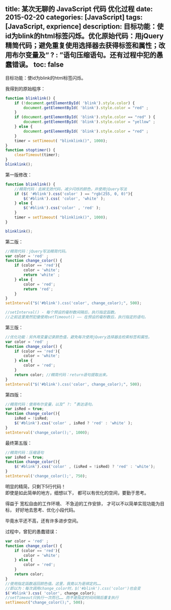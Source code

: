 title: 某次无聊的 JavaScript 代码 优化过程
date: 2015-02-20
categories: [JavaScript]
tags: [JavaScript, exprience]
description: 目标功能：使id为blink的html标签闪烁。优化原始代码：用jQuery精简代码；避免重复使用选择器去获得标签和属性；改用布尔变量及“ ? &#58; ”语句压缩语句。还有过程中犯的愚蠢错误。
toc: false
---
目标功能：使id为blink的html标签闪烁。


我得到的原始程序：
```javascript
function blinklink() {
    if (!document.getElementById( 'blink').style.color) {
        document.getElementById( 'blink').style.color = "red" ;
    }
    if (document.getElementById( 'blink').style.color == "red" ) {
        document.getElementById( 'blink').style.color = "yellow" ;
    } else {
        document.getElementById( 'blink').style.color = "red" ;
    }
    timer = setTimeout( "blinklink()", 1000);
}
function stoptimer() {
    clearTimeout(timer);
}
blinklink();
```


第一版修改：
```javascript
function blinklink() {
    //精简代码：去掉无效代码，减少闪烁的颜色，并使用jQuery写法
    if ($( '#blink').css('color' ) == "rgb(255, 0, 0)"){
        $('#blink').css( 'color', 'white' );
    } else {
        $('#blink').css('color' , 'red' );
    }
    timer = setTimeout( "blinklink()", 1000);
}

blinklink();
```


第二版：
```javascript
//精简代码：jQuery写法精简代码。
var color = 'red' ;
function change_color() {
    if (color == 'red'){
        color = 'white';
        return 'white' ;
    } else {
        color = 'red';
        return 'red';
    }
}
setInterval("$('#blink').css('color', change_color);", 500);

//setInterval() - 每个预设的毫秒数间隔后，执行指定函数。
//之前这里竟然犯傻使用setTimeout() —— 在预设的毫秒数后，执行指定的语句。
```


第三版：
```javascript
//优化功能：另外用变量记录颜色值，避免每次使用jQuery选择器去检索标签和属性。
var color = 'red' ;
function change_color() {
    if (color == 'red'){
        color = 'white';
    } else {
        color = 'red';
    }
    return color; //精简代码：return语句提取出来。
}
setInterval("$('#blink').css('color', change_color);", 500);
```


第四版：
```javascript
//精简代码：使用布尔变量，以及“ ?: ”表达语句。
var isRed = true;
function change_color(){
    isRed = !isRed;
    $('#blink').css('color' , isRed ? 'red' : 'white' );
}
setInterval('change_color();', 1000);
```


最终第五版：
```javascript
//精简代码：压缩语句
var isRed = true;
function change_color(){
    $('#blink').css('color' , (isRed = !isRed) ? 'red' : 'white');
}
setInterval('change_color();', 750);
```
明显的精简，只剩下5行代码！<br/>
即使是如此简单的地方，细想以下，
都可以有优化的空间，要勤于思考。

得益于
宽松自由的工作环境、
不急迫的工作安排，
才可以不以简单实现功能为目标，
好好地去思考、优化小段代码。

毕竟水平还不高，还有许多进步空间。



过程中，曾犯的愚蠢错误：
```javascript
var color = 'red' ;
function change_color() {
    if (color == 'red'){
        color = 'white';
    } else {
        color = 'red';
    }
    return color;
}
//使用指定函数返回颜色值。这里，我竟以为是绑定的……
//即以为：每次调用change_color时，$('#blink').css('color')也会变
$('#blink').css( 'color', change_color); 
//setTimeout只执行一次而已…… 而不是指定时间间隔后重复执行
setTimeout("change_color();", 500); 
```
